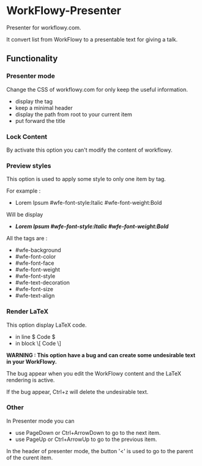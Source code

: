 # WorkFlowy-Presenter

Presenter for workflowy.com.

It convert list from WorkFlowy to a presentable text for giving a talk.

## Functionality

### Presenter mode

Change the CSS of workflowy.com for only keep the useful information.

- display the tag
- keep a minimal header
- display the path from root to your current item
- put forward the title

### Lock Content

By activate this option you can't modify the content of workflowy.

### Preview styles

This option is used to apply some style to only one item by tag.

For example :

- Lorem Ipsum #wfe-font-style:Italic #wfe-font-weight:Bold

Will be display  

- **_Lorem Ipsum #wfe-font-style:Italic #wfe-font-weight:Bold_**

All the tags are :
- #wfe-background
- #wfe-font-color
- #wfe-font-face
- #wfe-font-weight
- #wfe-font-style
- #wfe-text-decoration
- #wfe-font-size
- #wfe-text-align

### Render LaTeX

This option display LaTeX code.
- in line $ Code $
- in block \\[ Code \\]

 __WARNING : This option have a bug and can create some undesirable text in your WorkFlowy.__

The bug appear when you edit the WorkFlowy content and the LaTeX rendering is active.

If the bug appear, Ctrl+z will delete the undesirable text.

### Other

In Presenter mode you can
- use PageDown or Ctrl+ArrowDown to go to the next item.
- use PageUp or Ctrl+ArrowUp to go to the previous item.

In the header of presenter mode, the button '<' is used to go to the parent of the curent item.

